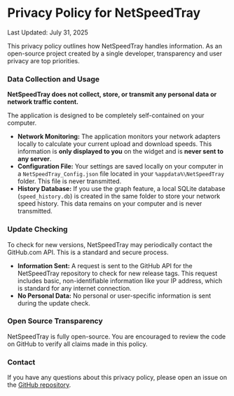 # Privacy Policy for NetSpeedTray

Last Updated: July 31, 2025

This privacy policy outlines how NetSpeedTray handles information. As an open-source project created by a single developer, transparency and user privacy are top priorities.

### Data Collection and Usage

**NetSpeedTray does not collect, store, or transmit any personal data or network traffic content.**

The application is designed to be completely self-contained on your computer.

- **Network Monitoring:** The application monitors your network adapters locally to calculate your current upload and download speeds. This information is **only displayed to you** on the widget and is **never sent to any server**.
- **Configuration File:** Your settings are saved locally on your computer in a `NetSpeedTray_Config.json` file located in your `%appdata%\NetSpeedTray` folder. This file is never transmitted.
- **History Database:** If you use the graph feature, a local SQLite database (`speed_history.db`) is created in the same folder to store your network speed history. This data remains on your computer and is never transmitted.

### Update Checking

To check for new versions, NetSpeedTray may periodically contact the GitHub.com API. This is a standard and secure process.

- **Information Sent:** A request is sent to the GitHub API for the NetSpeedTray repository to check for new release tags. This request includes basic, non-identifiable information like your IP address, which is standard for any internet connection.
- **No Personal Data:** No personal or user-specific information is sent during the update check.

### Open Source Transparency

NetSpeedTray is fully open-source. You are encouraged to review the code on GitHub to verify all claims made in this policy.

### Contact

If you have any questions about this privacy policy, please open an issue on the [GitHub repository](https://github.com/erez-c137/NetSpeedTray/issues).
